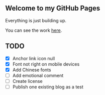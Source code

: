 ## Welcome to my GitHub Pages

Everything is just building up.

You can see the work [here](https://easy121.github.io/).

## TODO
- [x] Anchor link icon null
- [x] Font not right on mobile devices
- [x] Add Chinese fonts
- [ ] Add emotional comment
- [ ] Create license
- [ ] Publish one existing blog as a test